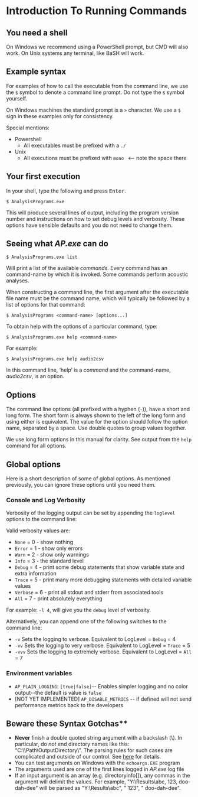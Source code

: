 # Introduction To Running Commands

## You need a shell

On Windows we recommend using a PowerShell prompt, but CMD will also work. On
Unix systems any terminal, like BaSH will work.

## Example syntax

For examples of how to call the executable from the command line, we use the `$`
symbol to denote a command line prompt. Do not type the `$` symbol yourself.

On Windows machines the standard prompt is a `>` character. We use a `$` sign in
these examples only for consistency.

Special mentions:

- Powershell
    - All executables must be prefixed with a `./`
- Unix
    - All executions must be prefixed with `mono ` <-- note the space there

## Your first execution

In your shell, type the following and press <kbd>Enter</kbd>.

```
$ AnalysisPrograms.exe
```

This will produce several lines of output, including the program version number
and instructions on how to set debug levels and verbosity. These options have
sensible defaults and you do not need to change them.

## Seeing what _AP.exe_ can do

```
$ AnalysisPrograms.exe list
```

Will print a list of the available *commands*. Every command has an command-name by
which it is invoked. Some commands perform acoustic analyses.

When constructing a command line, the first argument after the executable file
name must be the command name, which will typically be followed by a list of
options for that command:

```
$ AnalysisPrograms <command-name> [options...]
```

To obtain help with the options of a particular command, type:

```
$ AnalysisPrograms.exe help <command-name>
```

For example:

```
$ AnalysisPrograms.exe help audio2csv
```

In this command line, ‘help’ is a *command* and the command-name, *audio2csv*, is
an option.

## Options

The command line options (all prefixed with a hyphen (`-`)), have a short and
long form. The short form is always shown to the left of the long form and using
either is equivalent. The value for the option should follow the option name,
separated by a space. Use double quotes to group values together.

 We use long form options in this manual for clarity. See output from the `help`
 command for all options.

## Global options

Here is a short description of some of global options. As mentioned previously,
you can ignore these options until you need them.

### Console and Log Verbosity

Verbosity of the logging output can be set by appending the `loglevel` options
to the command line:

Valid verbosity values are:

-   `None` = 0 - show nothing
-   `Error` = 1 - show only errors
-   `Warn` = 2 - show only warnings
-   `Info` = 3 - the standard level
-   `Debug` = 4 - print some debug statements that show variable state and extra
    information
-   `Trace` = 5 - print many more debugging statements with detailed variable
    values
-   `Verbose` = 6 - print all stdout and stderr from associated tools
-   `All` = 7 - print absolutely everything

For example: `-l 4`, will give you the `debug` level of verbosity.

Alternatively, you can append one of the following switches to the command line:

-   `-v` Sets the logging to verbose. Equivalent to LogLevel = `Debug` = 4
-   `-vv` Sets the logging to very verbose. Equivalent to LogLevel = `Trace` = 5
-   `-vvv` Sets the logging to extremely verbose. Equivalent to LogLevel = `All`
    = 7

### Environment variables

- `AP_PLAIN_LOGGING`: `[true|false]`-- Enables simpler logging and no color
  output--the default is value is `false`
- [NOT YET IMPLEMENTED] `AP_DISABLE_METRICS` -- if defined will not send
  performance metrics back to the developers

## Beware these Syntax Gotchas**

-   **Never** finish a double quoted string argument with a backslash (\\). In
    particular, do *not* end directory names like this:
    “C:\\\\Path\\OutputDirectory\\”. The parsing rules for such cases are
    complicated and outside of our control. See
    [here](https://msdn.microsoft.com/en-us/library/system.environment.getcommandlineargs.aspx)
    for details.
-   You can test arguments on Windows with the `echoargs.EXE` program
-   The arguments used are one of the first lines logged in _AP.exe_ log file
-   If an input argument is an array (e.g. directoryinfo\[\]), any commas in the
    argument will delimit the values. For example, "Y:\\Results\\abc, 123,
    doo-dah-dee" will be parsed as "Y:\\Results\\abc", " 123", " doo-dah-dee".